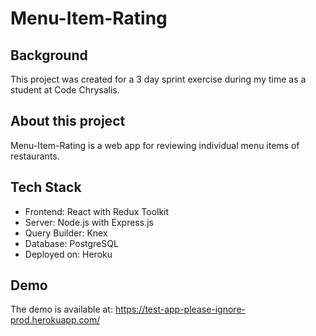# Menu-Item-Rating
## Background
This project was created for a 3 day sprint exercise during my time as a student at Code Chrysalis.

## About this project
Menu-Item-Rating is a web app for reviewing individual menu items of restaurants. 

## Tech Stack
- Frontend: React with Redux Toolkit
- Server: Node.js with Express.js
- Query Builder: Knex
- Database: PostgreSQL
- Deployed on: Heroku

## Demo
The demo is available at: https://test-app-please-ignore-prod.herokuapp.com/


